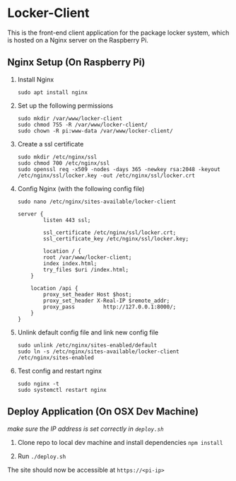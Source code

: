 # Locker-Client
This is the front-end client application for the package locker system, which is hosted on a Nginx server on the Raspberry Pi.

## Nginx Setup (On Raspberry Pi)
1.  Install Nginx

	`sudo apt install nginx`

2. Set up the following permissions

	```
	sudo mkdir /var/www/locker-client
	sudo chmod 755 -R /var/www/locker-client/
	sudo chown -R pi:www-data /var/www/locker-client/
	```
	
3. Create a ssl certificate
	
	```
	sudo mkdir /etc/nginx/ssl
	sudo chmod 700 /etc/nginx/ssl
	sudo openssl req -x509 -nodes -days 365 -newkey rsa:2048 -keyout /etc/nginx/ssl/locker.key -out /etc/nginx/ssl/locker.crt
	```
	
4. Config Nginx (with the following config file)

	```
	sudo nano /etc/nginx/sites-available/locker-client
	```

	```
	server {
        	listen 443 ssl;

        	ssl_certificate /etc/nginx/ssl/locker.crt;
        	ssl_certificate_key /etc/nginx/ssl/locker.key;

        	location / {
			root /var/www/locker-client;
			index index.html;
		  	try_files $uri /index.html;
		}

		location /api {
			proxy_set_header Host $host;
			proxy_set_header X-Real-IP $remote_addr;
			proxy_pass         http://127.0.0.1:8000/;
		}
	}
	```

5. Unlink default config file and link new config file

	```
	sudo unlink /etc/nginx/sites-enabled/default
	sudo ln -s /etc/nginx/sites-available/locker-client /etc/nginx/sites-enabled
	```

6. Test config and restart nginx

	```
	sudo nginx -t
	sudo systemctl restart nginx
	```

## Deploy Application (On OSX Dev Machine)

*make sure the IP address is set correctly in `deploy.sh`*

1. Clone repo to local dev machine and install dependencies `npm install`

2. Run `./deploy.sh`

The site should now be accessible at `https://<pi-ip>`
